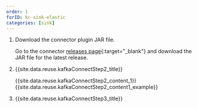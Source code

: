 ```yaml
---
order: 1
forID: kc-sink-elastic
categories: [sink]
---
```


1. Download the connector plugin JAR file.

    Go to the connector [releases page](https://github.com/ibm-messaging/kafka-connect-elastic-sink/releases){:target="_blank"} and download the JAR file for the latest release.

2. {{site.data.reuse.kafkaConnectStep2_title}}

    {{site.data.reuse.kafkaConnectStep2_content_1}}
    {{site.data.reuse.kafkaConnectStep2_content1_example}}

3. {{site.data.reuse.kafkaConnectStep3_title}}
